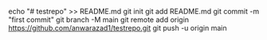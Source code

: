 echo "# testrepo" >> README.md
git init
git add README.md
git commit -m "first commit"
git branch -M main
git remote add origin https://github.com/anwarazad1/testrepo.git
git push -u origin main
